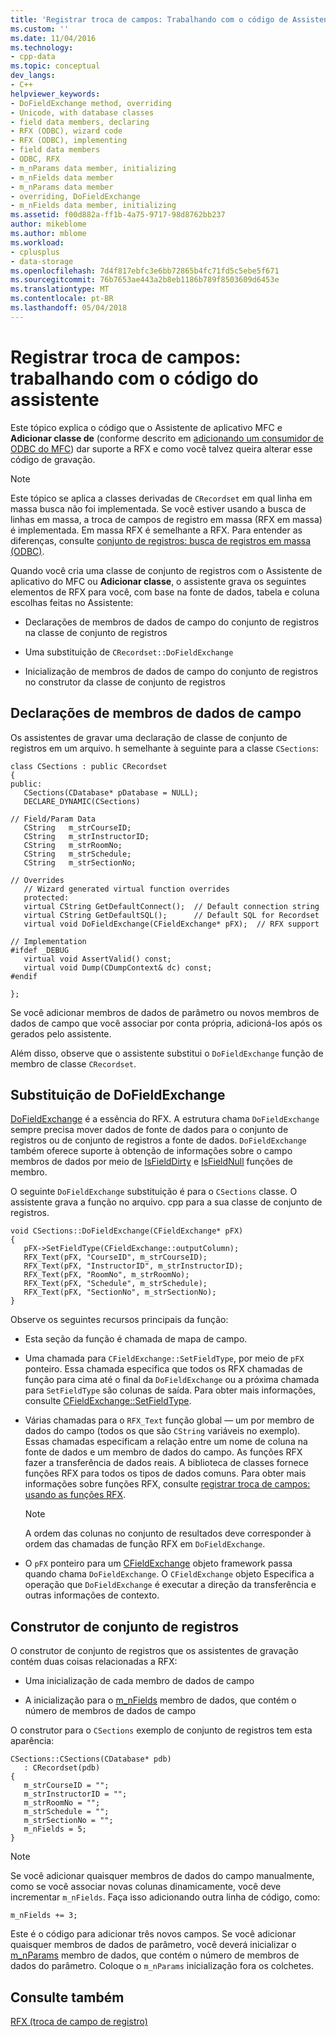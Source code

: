```yaml
---
title: 'Registrar troca de campos: Trabalhando com o código de Assistente | Microsoft Docs'
ms.custom: ''
ms.date: 11/04/2016
ms.technology:
- cpp-data
ms.topic: conceptual
dev_langs:
- C++
helpviewer_keywords:
- DoFieldExchange method, overriding
- Unicode, with database classes
- field data members, declaring
- RFX (ODBC), wizard code
- RFX (ODBC), implementing
- field data members
- ODBC, RFX
- m_nParams data member, initializing
- m_nFields data member
- m_nParams data member
- overriding, DoFieldExchange
- m_nFields data member, initializing
ms.assetid: f00d882a-ff1b-4a75-9717-98d8762bb237
author: mikeblome
ms.author: mblome
ms.workload:
- cplusplus
- data-storage
ms.openlocfilehash: 7d4f817ebfc3e6bb72865b4fc71fd5c5ebe5f671
ms.sourcegitcommit: 76b7653ae443a2b8eb1186b789f8503609d6453e
ms.translationtype: MT
ms.contentlocale: pt-BR
ms.lasthandoff: 05/04/2018
---
```

# <a name="record-field-exchange-working-with-the-wizard-code"></a>Registrar troca de campos: trabalhando com o código do assistente
Este tópico explica o código que o Assistente de aplicativo MFC e **Adicionar classe de** (conforme descrito em [adicionando um consumidor de ODBC do MFC](../../mfc/reference/adding-an-mfc-odbc-consumer.md)) dar suporte a RFX e como você talvez queira alterar esse código de gravação.  
  
> [!NOTE]
>  Este tópico se aplica a classes derivadas de `CRecordset` em qual linha em massa busca não foi implementada. Se você estiver usando a busca de linhas em massa, a troca de campos de registro em massa (RFX em massa) é implementada. Em massa RFX é semelhante a RFX. Para entender as diferenças, consulte [conjunto de registros: busca de registros em massa (ODBC)](../../data/odbc/recordset-fetching-records-in-bulk-odbc.md).  
  
 Quando você cria uma classe de conjunto de registros com o Assistente de aplicativo do MFC ou **Adicionar classe**, o assistente grava os seguintes elementos de RFX para você, com base na fonte de dados, tabela e coluna escolhas feitas no Assistente:  
  
-   Declarações de membros de dados de campo do conjunto de registros na classe de conjunto de registros  
  
-   Uma substituição de `CRecordset::DoFieldExchange`  
  
-   Inicialização de membros de dados de campo do conjunto de registros no construtor da classe de conjunto de registros  
  
##  <a name="_core_the_field_data_member_declarations"></a> Declarações de membros de dados de campo  
 Os assistentes de gravar uma declaração de classe de conjunto de registros em um arquivo. h semelhante à seguinte para a classe `CSections`:  
  
```  
class CSections : public CRecordset  
{  
public:  
   CSections(CDatabase* pDatabase = NULL);  
   DECLARE_DYNAMIC(CSections)  
  
// Field/Param Data  
   CString   m_strCourseID;  
   CString   m_strInstructorID;  
   CString   m_strRoomNo;  
   CString   m_strSchedule;  
   CString   m_strSectionNo;  
  
// Overrides  
   // Wizard generated virtual function overrides  
   protected:  
   virtual CString GetDefaultConnect();  // Default connection string  
   virtual CString GetDefaultSQL();      // Default SQL for Recordset  
   virtual void DoFieldExchange(CFieldExchange* pFX);  // RFX support  
  
// Implementation  
#ifdef _DEBUG  
   virtual void AssertValid() const;  
   virtual void Dump(CDumpContext& dc) const;  
#endif  
  
};  
```  
  
 Se você adicionar membros de dados de parâmetro ou novos membros de dados de campo que você associar por conta própria, adicioná-los após os gerados pelo assistente.  
  
 Além disso, observe que o assistente substitui o `DoFieldExchange` função de membro de classe `CRecordset`.  
  
##  <a name="_core_the_dofieldexchange_override"></a> Substituição de DoFieldExchange  

 [DoFieldExchange](../../mfc/reference/crecordset-class.md#dofieldexchange) é a essência do RFX. A estrutura chama `DoFieldExchange` sempre precisa mover dados de fonte de dados para o conjunto de registros ou de conjunto de registros a fonte de dados. `DoFieldExchange` também oferece suporte à obtenção de informações sobre o campo membros de dados por meio de [IsFieldDirty](../../mfc/reference/crecordset-class.md#isfielddirty) e [IsFieldNull](../../mfc/reference/crecordset-class.md#isfieldnull) funções de membro.  
  
 O seguinte `DoFieldExchange` substituição é para o `CSections` classe. O assistente grava a função no arquivo. cpp para a sua classe de conjunto de registros.  
  
```  
void CSections::DoFieldExchange(CFieldExchange* pFX)  
{  
   pFX->SetFieldType(CFieldExchange::outputColumn);  
   RFX_Text(pFX, "CourseID", m_strCourseID);  
   RFX_Text(pFX, "InstructorID", m_strInstructorID);  
   RFX_Text(pFX, "RoomNo", m_strRoomNo);  
   RFX_Text(pFX, "Schedule", m_strSchedule);  
   RFX_Text(pFX, "SectionNo", m_strSectionNo);  
}  
```  
  
 Observe os seguintes recursos principais da função:  
  
-   Esta seção da função é chamada de mapa de campo.  
  
-   Uma chamada para `CFieldExchange::SetFieldType`, por meio de `pFX` ponteiro. Essa chamada especifica que todos os RFX chamadas de função para cima até o final da `DoFieldExchange` ou a próxima chamada para `SetFieldType` são colunas de saída. Para obter mais informações, consulte [CFieldExchange::SetFieldType](../../mfc/reference/cfieldexchange-class.md#setfieldtype).  
  
-   Várias chamadas para o `RFX_Text` função global — um por membro de dados do campo (todos os que são `CString` variáveis no exemplo). Essas chamadas especificam a relação entre um nome de coluna na fonte de dados e um membro de dados do campo. As funções RFX fazer a transferência de dados reais. A biblioteca de classes fornece funções RFX para todos os tipos de dados comuns. Para obter mais informações sobre funções RFX, consulte [registrar troca de campos: usando as funções RFX](../../data/odbc/record-field-exchange-using-the-rfx-functions.md).  
  
    > [!NOTE]
    >  A ordem das colunas no conjunto de resultados deve corresponder à ordem das chamadas de função RFX em `DoFieldExchange`.  
  
-   O `pFX` ponteiro para um [CFieldExchange](../../mfc/reference/cfieldexchange-class.md) objeto framework passa quando chama `DoFieldExchange`. O `CFieldExchange` objeto Especifica a operação que `DoFieldExchange` é executar a direção da transferência e outras informações de contexto.  
  
##  <a name="_core_the_recordset_constructor"></a> Construtor de conjunto de registros  
 O construtor de conjunto de registros que os assistentes de gravação contém duas coisas relacionadas a RFX:  
  
-   Uma inicialização de cada membro de dados de campo  
  
-   A inicialização para o [m_nFields](../../mfc/reference/crecordset-class.md#m_nfields) membro de dados, que contém o número de membros de dados de campo  
  
 O construtor para o `CSections` exemplo de conjunto de registros tem esta aparência:  
  
```  
CSections::CSections(CDatabase* pdb)  
   : CRecordset(pdb)  
{  
   m_strCourseID = "";  
   m_strInstructorID = "";  
   m_strRoomNo = "";  
   m_strSchedule = "";  
   m_strSectionNo = "";  
   m_nFields = 5;  
}  
```  
  
> [!NOTE]
>  Se você adicionar quaisquer membros de dados do campo manualmente, como se você associar novas colunas dinamicamente, você deve incrementar `m_nFields`. Faça isso adicionando outra linha de código, como:  
  
```  
m_nFields += 3;  
```  

 Este é o código para adicionar três novos campos. Se você adicionar quaisquer membros de dados de parâmetro, você deverá inicializar o [m_nParams](../../mfc/reference/crecordset-class.md#m_nparams) membro de dados, que contém o número de membros de dados do parâmetro. Coloque o `m_nParams` inicialização fora os colchetes.  

  
## <a name="see-also"></a>Consulte também  
 [RFX (troca de campo de registro)](../../data/odbc/record-field-exchange-rfx.md)